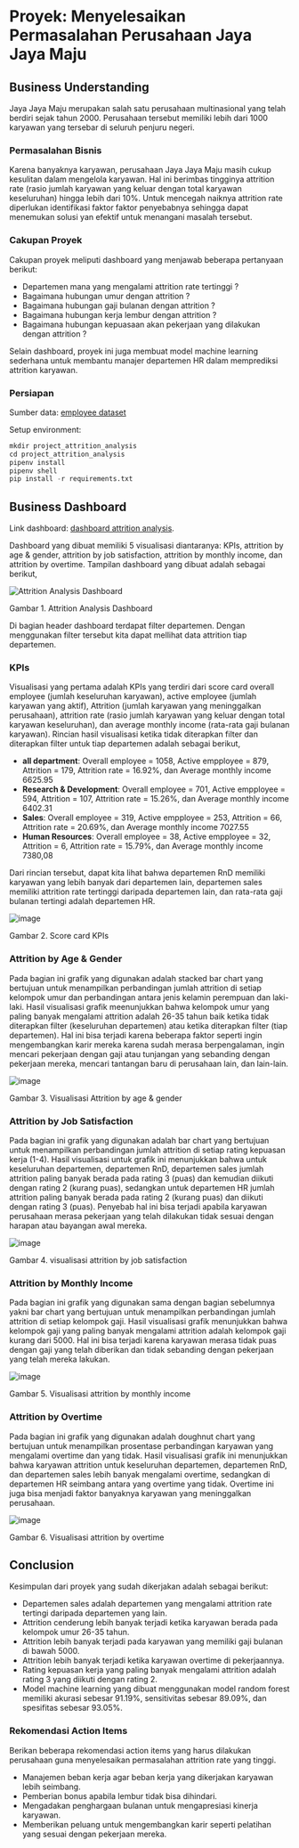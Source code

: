 # Proyek: Menyelesaikan Permasalahan Perusahaan Jaya Jaya Maju

## Business Understanding

Jaya Jaya Maju merupakan salah satu perusahaan multinasional yang telah berdiri sejak tahun 2000. Perusahaan tersebut memiliki lebih dari 1000 karyawan yang tersebar di seluruh penjuru negeri.

### Permasalahan Bisnis

Karena banyaknya karyawan, perusahaan Jaya Jaya Maju masih cukup kesulitan dalam mengelola karyawan. Hal ini berimbas tingginya attrition rate (rasio jumlah karyawan yang keluar dengan total karyawan keseluruhan) hingga lebih dari 10%. Untuk mencegah naiknya attrition rate diperlukan identifikasi faktor faktor penyebabnya sehingga dapat menemukan solusi yan efektif untuk menangani masalah tersebut.

### Cakupan Proyek

Cakupan proyek meliputi dashboard yang menjawab beberapa pertanyaan berikut:
- Departemen mana yang mengalami attrition rate tertinggi ?
- Bagaimana hubungan umur dengan attrition ?
- Bagaimana hubungan gaji bulanan dengan attrition ?
- Bagaimana hubungan kerja lembur dengan attrition ?
- Bagaimana hubungan kepuasaan akan pekerjaan yang dilakukan dengan attrition ?

Selain dashboard, proyek ini juga membuat model machine learning sederhana untuk membantu manajer departemen HR dalam memprediksi attrition karyawan.

### Persiapan

Sumber data: [employee dataset](https://github.com/dicodingacademy/dicoding_dataset/tree/main/employee)

Setup environment:

```python
mkdir project_attrition_analysis
cd project_attrition_analysis
pipenv install
pipenv shell
pip install -r requirements.txt
```

## Business Dashboard

Link dashboard: [dashboard attrition analysis](https://lookerstudio.google.com/reporting/48e7ea8e-1b13-45a5-9d87-8f03d265cfb5).

Dashboard yang dibuat memiliki 5 visualisasi diantaranya: KPIs, attrition by age & gender, attrition by job satisfaction, attrition by monthly income, dan attrition by overtime. Tampilan dashboard yang dibuat adalah sebagai berikut,

![Attrition Analysis Dashboard](https://github.com/user-attachments/assets/09253733-1e50-4c13-8790-3f3cc2a3d4fd)

Gambar 1. Attrition Analysis Dashboard

Di bagian header dashboard terdapat filter departemen. Dengan menggunakan filter tersebut kita dapat mellihat data attrition tiap departemen. 
### KPIs
Visualisasi yang pertama adalah KPIs yang terdiri dari score card overall employee (jumlah keseluruhan karyawan), active employee (jumlah karyawan yang aktif), Attrition (jumlah karyawan yang meninggalkan perusahaan), attrition rate (rasio jumlah karyawan yang keluar dengan total karyawan keseluruhan), dan average monthly income (rata-rata gaji bulanan karyawan). Rincian hasil visualisasi ketika tidak diterapkan filter dan diterapkan filter untuk tiap departemen adalah sebagai berikut,
- **all department**: Overall employee = 1058, Active empployee = 879, Attrition = 179, Attrition rate = 16.92%, dan Average monthly income 6625.95
- **Research & Development**: Overall employee = 701, Active empployee = 594, Attrition = 107, Attrition rate = 15.26%, dan Average monthly income 6402.31
- **Sales**: Overall employee = 319, Active empployee = 253, Attrition = 66, Attrition rate = 20.69%, dan Average monthly income 7027.55
- **Human Resources**: Overall employee = 38, Active empployee = 32, Attrition = 6, Attrition rate = 15.79%, dan Average monthly income 7380,08

Dari rincian tersebut, dapat kita lihat bahwa departemen RnD memiliki karyawan yang lebih banyak dari departemen lain, departemen sales memiliki attrition rate tertinggi daripada departemen lain, dan rata-rata gaji bulanan tertingi adalah departemen HR.

![image](https://github.com/user-attachments/assets/f9b82fde-2e6c-4f7b-b9a4-9ff76e6135fc)

Gambar 2. Score card KPIs

### Attrition by Age & Gender
Pada bagian ini grafik yang digunakan adalah stacked bar chart yang bertujuan untuk menampilkan perbandingan jumlah attrition di setiap kelompok umur dan perbandingan antara jenis kelamin perempuan dan laki-laki. Hasil visualisasi grafik meenunjukkan bahwa kelompok umur yang paling banyak mengalami attrition adalah 26-35 tahun baik ketika tidak diterapkan filter (keseluruhan departemen) atau ketika diterapkan filter (tiap departemen). Hal ini bisa terjadi karena beberapa faktor seperti ingin mengembangkan karir mereka karena sudah merasa berpengalaman, ingin mencari pekerjaan dengan gaji atau tunjangan yang sebanding dengan pekerjaan mereka, mencari tantangan baru di perusahaan lain, dan lain-lain.

![image](https://github.com/user-attachments/assets/08c57255-5bec-425d-a68c-aab8fe877bcd)

Gambar 3. Visualisasi Attrition by age & gender

### Attrition by Job Satisfaction
Pada bagian ini grafik yang digunakan adalah bar chart yang bertujuan untuk menampilkan perbandingan jumlah attrition di setiap rating kepuasan kerja (1-4). Hasil visualisasi untuk grafik ini menunjukkan bahwa untuk keseluruhan departemen, departemen RnD, departemen sales jumlah attrition paling banyak berada pada rating 3 (puas) dan kemudian diikuti dengan rating 2 (kurang puas), sedangkan untuk departemen HR jumlah attrition paling banyak berada pada rating 2 (kurang puas) dan diikuti dengan rating 3 (puas). Penyebab hal ini bisa terjadi apabila karyawan perusahaan merasa pekerjaan yang telah dilakukan tidak sesuai dengan harapan atau bayangan awal mereka.

![image](https://github.com/user-attachments/assets/fbbb897b-bdaa-4db3-b8aa-9e3322ffc040)

Gambar 4. visualisasi attrition by job satisfaction

### Attrition by Monthly Income
Pada bagian ini grafik yang digunakan sama dengan bagian sebelumnya yakni bar chart yang bertujuan untuk menampilkan perbandingan jumlah attrition di setiap kelompok gaji. Hasil visualisasi grafik menunjukkan bahwa kelompok gaji yang paling banyak mengalami attrition adalah kelompok gaji kurang dari 5000. Hal ini bisa terjadi karena karyawan merasa tidak puas dengan gaji yang telah diberikan dan tidak sebanding dengan pekerjaan yang telah mereka lakukan.

![image](https://github.com/user-attachments/assets/f9c27cab-b0f0-459a-8d83-1dc6badd13e3)

Gambar 5. Visualisasi attrition by monthly income

### Attrition by Overtime 
Pada bagian ini grafik yang digunakan adalah doughnut chart yang bertujuan untuk menampilkan prosentase perbandingan karyawan yang mengalami overtime dan yang tidak. Hasil visualisasi grafik ini menunjukkan bahwa karyawan attrition untuk keseluruhan departemen, departemen RnD, dan departemen sales lebih banyak mengalami overtime, sedangkan di departemen HR seimbang antara yang overtime yang tidak. Overtime ini juga bisa menjadi faktor banyaknya karyawan yang meninggalkan perusahaan.

![image](https://github.com/user-attachments/assets/3b3ca3d7-edd9-432a-b79d-7c57e23bcec8)

Gambar 6. Visualisasi attrition by overtime

## Conclusion

Kesimpulan dari proyek yang sudah dikerjakan adalah sebagai berikut:
- Departemen sales adalah departemen yang mengalami attrition rate tertingi daripada departemen yang lain.
- Attrition cenderung lebih banyak terjadi ketika karyawan berada pada kelompok umur 26-35 tahun.
- Attrition lebih banyak terjadi pada karyawan yang memiliki gaji bulanan di bawah 5000.
- Attrition lebih banyak terjadi ketika karyawan overtime di pekerjaannya.
- Rating kepuasan kerja yang paling banyak mengalami attrition adalah rating 3 yang diikuti dengan rating 2.
- Model machine learning yang dibuat menggunakan model random forest memiliki akurasi sebesar 91.19%, sensitivitas sebesar 89.09%, dan spesifitas sebesar 93.05%.

### Rekomendasi Action Items

Berikan beberapa rekomendasi action items yang harus dilakukan perusahaan guna menyelesaikan permasalahan attrition rate yang tinggi.

- Manajemen beban kerja agar beban kerja yang dikerjakan karyawan lebih seimbang. 
- Pemberian bonus apabila lembur tidak bisa dihindari.
- Mengadakan penghargaan bulanan untuk mengapresiasi kinerja karyawan.
- Memberikan peluang untuk mengembangkan karir seperti pelatihan yang sesuai dengan pekerjaan mereka.

